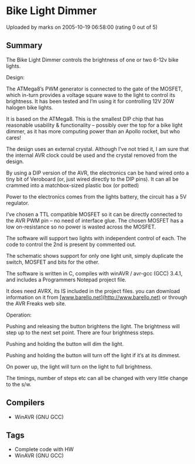 # Bike Light Dimmer

Uploaded by marks on 2005-10-19 06:58:00 (rating 0 out of 5)

## Summary

The Bike Light Dimmer controls the brightness of one or two 6-12v bike lights.


Design:


The ATMega8’s PWM generator is connected to the gate of the MOSFET, which in-turn provides a voltage square wave to the light to control its brightness. It has been tested and I’m using it for controlling 12V 20W halogen bike lights.


It is based on the ATMega8. This is the smallest DIP chip that has reasonable usability & functionality – possibly over the top for a bike light dimmer, as it has more computing power than an Apollo rocket, but who cares!  

The design uses an external crystal. Although I’ve not tried it, I am sure that the internal AVR clock could be used and the crystal removed from the design.


By using a DIP version of the AVR, the electronics can be hand wired onto a tiny bit of Veroboard (or, just wired directly to the DIP pins). It can all be crammed into a matchbox-sized plastic box (or potted)


Power to the electronics comes from the lights battery, the circuit has a 5V regulator.


I’ve chosen a TTL compatible MOSFET so it can be directly connected to the AVR PWM pin – no need of interface glue. The chosen MOSFET has a low on-resistance so no power is wasted across the MOSFET.


The software will support two lights with independent control of each. The code to control the 2nd is present by commented out.


The schematic shows support for only one light unit, simply duplicate the switch, MOSFET and bits for the other.


The software is written in C, compiles with winAVR / avr-gcc (GCC) 3.4.1, and includes a Programmers Notepad project file.  

It does need AVRX, its IS included in the project files. you can download information on it from [www.barello.net](http://www.barello.net) or through the AVR Freaks web site.  

Operation:


Pushing and releasing the button brightens the light. The brightness will step up to the next set point. There are four brightness steps.  

Pushing and holding the button will dim the light.  

Pushing and holding the button will turn off the light if it’s at its dimmest.  

On power up, the light will turn on the light to full brightness.


The timings, number of steps etc can all be changed with very little change to the s/w.

## Compilers

- WinAVR (GNU GCC)

## Tags

- Complete code with HW
- WinAVR (GNU GCC)
